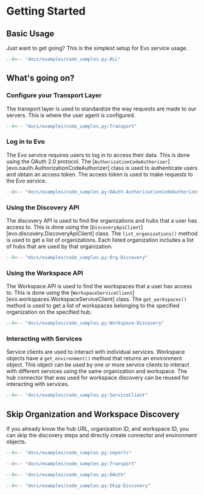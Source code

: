 # Getting Started

## Basic Usage

Just want to get going? This is the simplest setup for Evo service usage.

``` python linenums="1"
--8<-- "docs/examples/code_samples.py:ALL"
```

## What's going on?

### Configure your Transport Layer

The transport layer is used to standardize the way requests are made to our servers. This is where the user agent is
configured.

``` python
--8<-- "docs/examples/code_samples.py:Transport"
```

### Log in to Evo

The Evo service requires users to log in to access their data. This is done using the OAuth 2.0 protocol. The
[`AuthorizationCodeAuthorizer`][evo.oauth.AuthorizationCodeAuthorizer] class is used to authenticate users and obtain an access token. The access
token is used to make requests to the Evo service.

``` python
--8<-- "docs/examples/code_samples.py:OAuth-AuthorizationCodeAuthorizer"
```

### Using the Discovery API

The discovery API is used to find the organizations and hubs that a user has access to. This is done using the
[`DiscoveryApiClient`][evo.discovery.DiscoveryApiClient] class. The `list_organizations()` method is used to get a
list of organizations. Each listed organization includes a list of hubs that are used by that organization.

``` python
--8<-- "docs/examples/code_samples.py:Org-Discovery"
```

### Using the Workspace API

The Workspace API is used to find the workspaces that a user has access to. This is done using the
[`WorkspaceServiceClient`][evo.workspaces.WorkspaceServiceClient] class. The `get_workspaces()` method is used to get
a list of workspaces belonging to the specified organization on the specified hub.

``` python
--8<-- "docs/examples/code_samples.py:Workspace-Discovery"
```

### Interacting with Services

Service clients are used to interact with individual services. Workspace objects have a `get_environment()` method that
returns an environment object. This object can be used by one or more service clients to interact with different
services using the same organization and workspace. The hub connector that was used for workspace discovery can be
reused for interacting with services.

``` python
--8<-- "docs/examples/code_samples.py:ServiceClient"
```

## Skip Organization and Workspace Discovery

If you already know the hub URL, organization ID, and workspace ID, you can skip the discovery steps and directly create
connector and environment objects.

``` python
--8<-- "docs/examples/code_samples.py:imports"

--8<-- "docs/examples/code_samples.py:Transport"

--8<-- "docs/examples/code_samples.py:OAuth"

--8<-- "docs/examples/code_samples.py:Skip-Discovery"
```
